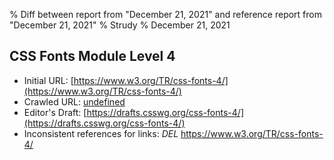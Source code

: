 % Diff between report from "December 21, 2021" and reference report from "December 21, 2021"
% Strudy
% December 21, 2021

## CSS Fonts Module Level 4

- Initial URL: [https://www.w3.org/TR/css-fonts-4/](https://www.w3.org/TR/css-fonts-4/)
- Crawled URL: [undefined](undefined)
- Editor's Draft: [https://drafts.csswg.org/css-fonts-4/](https://drafts.csswg.org/css-fonts-4/)
- Inconsistent references for links: *DEL* https://www.w3.org/TR/css-fonts-4/



